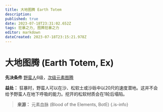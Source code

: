 ```yaml
---
title: 大地图腾 Earth Totem
description: 
published: true
date: 2023-07-18T23:31:02.652Z
tags: 狂暴之力, 图腾狂暴之力
editor: markdown
dateCreated: 2023-07-18T23:15:21.978Z
---
```


# 大地图腾 (Earth Totem, Ex)
**先决条件** [野蛮人](/野蛮人)6级，[次级元素图腾](/狂暴之力/次级元素图腾)

**益处：** 狂暴时，野蛮人可以在沙、松软土或沙砾中以20尺的速度潜地。这并不会给予野蛮人在地下呼吸的能力。挖开的松软材质会在1轮后塌陷。

> **来源：** 元素血脉 (Blood of the Elements, BotE)
{.is-info}
